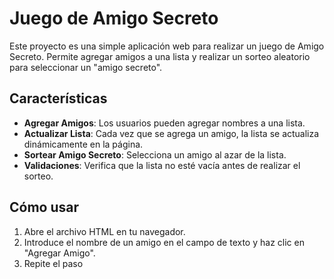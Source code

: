 # Juego de Amigo Secreto

Este proyecto es una simple aplicación web para realizar un juego de Amigo Secreto. Permite agregar amigos a una lista y realizar un sorteo aleatorio para seleccionar un "amigo secreto".

## Características

- **Agregar Amigos**: Los usuarios pueden agregar nombres a una lista.
- **Actualizar Lista**: Cada vez que se agrega un amigo, la lista se actualiza dinámicamente en la página.
- **Sortear Amigo Secreto**: Selecciona un amigo al azar de la lista.
- **Validaciones**: Verifica que la lista no esté vacía antes de realizar el sorteo.

## Cómo usar

1. Abre el archivo HTML en tu navegador.
2. Introduce el nombre de un amigo en el campo de texto y haz clic en "Agregar Amigo".
3. Repite el paso 
